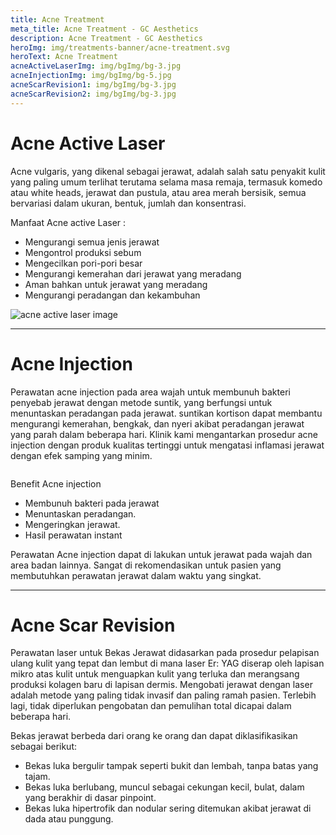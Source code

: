 ```yaml
---
title: Acne Treatment
meta_title: Acne Treatment - GC Aesthetics
description: Acne Treatment - GC Aesthetics
heroImg: img/treatments-banner/acne-treatment.svg
heroText: Acne Treatment
acneActiveLaserImg: img/bgImg/bg-3.jpg
acneInjectionImg: img/bgImg/bg-5.jpg
acneScarRevision1: img/bgImg/bg-3.jpg
acneScarRevision2: img/bgImg/bg-3.jpg
---
```


<div class="container">

<div class="row mt-4">
<div class="col-12 col-md-6 col-lg-9">

# Acne Active Laser

Acne vulgaris, yang dikenal sebagai jerawat, adalah salah satu penyakit
kulit yang paling umum terlihat terutama selama masa remaja, termasuk
komedo atau white heads, jerawat dan pustula, atau area merah bersisik,
semua bervariasi dalam ukuran, bentuk, jumlah dan konsentrasi.

Manfaat Acne active Laser :

- Mengurangi semua jenis jerawat
- Mengontrol produksi sebum
- Mengecilkan pori-pori besar
- Mengurangi kemerahan dari jerawat yang meradang
- Aman bahkan untuk jerawat yang meradang
- Mengurangi peradangan dan kekambuhan

</div>
<div class="col-12 col-md-6 col-lg-3 order-1 order-md-2">

<img :src="acneActiveLaserImg" class="custom-img w-100" alt="acne active laser image" />

</div>
</div>

---

<div class="row mt-4">
<div class="col">

# Acne Injection

Perawatan acne injection pada area wajah untuk membunuh bakteri penyebab jerawat dengan metode suntik, yang berfungsi
untuk menuntaskan peradangan pada jerawat. suntikan kortison dapat membantu mengurangi kemerahan, bengkak, dan nyeri
akibat peradangan jerawat yang parah dalam beberapa hari. Klinik kami mengantarkan prosedur acne injection dengan produk
kualitas tertinggi untuk mengatasi inflamasi jerawat dengan efek samping yang minim.

</div>
</div>

<div class="row">
<div class="col-12 col-md-6 col-lg-3">
<img :src="acneInjectionImg" class="custom-img w-100" alt="" />
</div>
<div class="col-12 col-md-6 col-lg-9 mt-3 mt-md-0">

Benefit Acne injection

- Membunuh bakteri pada jerawat
- Menuntaskan peradangan.
- Mengeringkan jerawat.
- Hasil perawatan instant

Perawatan Acne injection dapat di lakukan untuk jerawat pada wajah
dan area badan lainnya. Sangat di rekomendasikan untuk pasien yang
membutuhkan perawatan jerawat dalam waktu yang singkat.

</div>
</div>

---

<div class="row mt-4">
<div class="col-12">

# Acne Scar Revision

Perawatan laser untuk Bekas Jerawat didasarkan pada prosedur pelapisan ulang kulit yang tepat dan lembut di mana laser Er:
YAG diserap oleh lapisan mikro atas kulit untuk menguapkan kulit yang terluka dan merangsang produksi kolagen baru di
lapisan dermis. Mengobati jerawat dengan laser adalah metode yang paling tidak invasif dan paling ramah pasien. Terlebih lagi,
tidak diperlukan pengobatan dan pemulihan total dicapai dalam beberapa hari.

Bekas jerawat berbeda dari orang ke orang dan dapat diklasifikasikan sebagai berikut:

- Bekas luka bergulir tampak seperti bukit dan lembah, tanpa batas yang tajam.
- Bekas luka berlubang, muncul sebagai cekungan kecil, bulat, dalam yang berakhir di dasar pinpoint.
- Bekas luka hipertrofik dan nodular sering ditemukan akibat jerawat di dada atau punggung.

</div>

<div class="col-12 col-md-6 m-3 m-md-0">
<img :src="acneScarRevision1" class="w-100" alt="" />
</div>
<div class="col-12 col-md-6 m-3 m-md-0">
<img :src="acneScarRevision2" class="w-100" alt="" />
</div>

</div>

</div>
